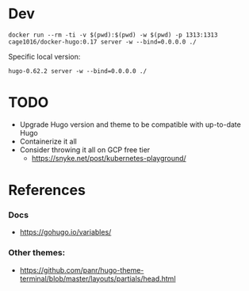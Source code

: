 
Dev
===

```
docker run --rm -ti -v $(pwd):$(pwd) -w $(pwd) -p 1313:1313 cage1016/docker-hugo:0.17 server -w --bind=0.0.0.0 ./
```

Specific local version:

```
hugo-0.62.2 server -w --bind=0.0.0.0 ./
```

TODO
====

- Upgrade Hugo version and theme to be compatible with up-to-date Hugo
- Containerize it all
- Consider throwing it all on GCP free tier
  - https://snyke.net/post/kubernetes-playground/
 
References
==========

### Docs
* https://gohugo.io/variables/

### Other themes:
* https://github.com/panr/hugo-theme-terminal/blob/master/layouts/partials/head.html

